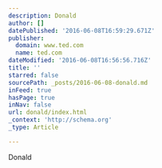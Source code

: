 ```yaml
---
description: Donald
author: []
datePublished: '2016-06-08T16:59:29.671Z'
publisher:
  domain: www.ted.com
  name: ted.com
dateModified: '2016-06-08T16:56:56.716Z'
title: ''
starred: false
sourcePath: _posts/2016-06-08-donald.md
inFeed: true
hasPage: true
inNav: false
url: donald/index.html
_context: 'http://schema.org'
_type: Article

---
```

Donald